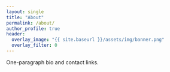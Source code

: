 ```yaml
---
layout: single
title: "About"
permalink: /about/
author_profile: true
header:
  overlay_image: "{{ site.baseurl }}/assets/img/banner.png"
  overlay_filter: 0
---
```


One-paragraph bio and contact links.
